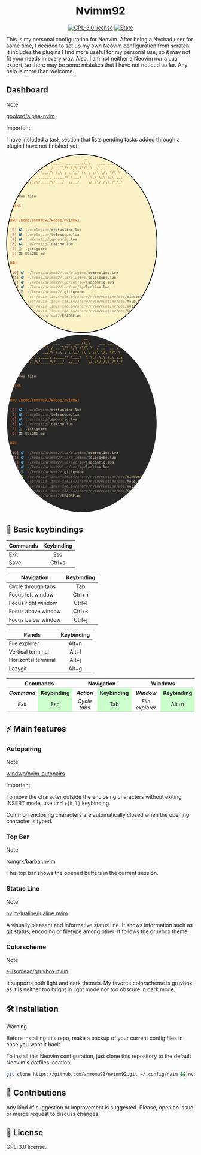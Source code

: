 <h1 align="center">Nvimm92</h1>

<div align="center">

[![GPL-3.0 license](https://img.shields.io/badge/License-GPLv3-blue.svg?style=flat-square)](LICENSE)
[![State](https://img.shields.io/badge/State-active-brightgreen?style=flat-square)]()

</div>

This is my personal configuration for Neovim. After being a Nvchad user for some time, I decided to set up my own Neovim configuration from scratch. It includes the plugins I find more useful for my personal use, so it may not fit your needs in every way. Also, I am not neither a Neovim nor a Lua expert, so there may be some mistakes that I have not noticed so far. Any help is more than welcome. 

## Dashboard
> [!NOTE]
> [goolord/alpha-nvim](https://github.com/goolord/alpha-nvim)

> [!IMPORTANT]
> I have included a task section that lists pending tasks added through a plugin I have not finished yet.

<kbd>
    <img src="assets/alpha-nvim.png" width="400" style="border-radius:50%; border: 2px solid #000;" />
    <img src="assets/alpha-nvim-dark.png" width="400" style="border-radius:50%; border: 2px solid #fff;" />
</kbd>


## 🧭 Basic keybindings
| Commands | Keybinding | 
| -------- | :--------: |
| Exit | Esc |
| Save | Ctrl+s |

| Navigation | Keybinding |
| ---------- | :----------: |
| Cycle through tabs | Tab |
| Focus left window | Ctrl+h | 
| Focus right window | Ctrl+l | 
| Focus above window | Ctrl+k | 
| Focus below window | Ctrl+j | 

| Panels | Keybinding |
| ------ | :----------: |
| File explorer | Alt+n |
| Vertical terminal | Alt+l |
| Horizontal terminal | Alt+j |
| Lazygit | Alt+g |



<table>
  <tr>
    <th colspan="2" style="text-align:center;">Commands</th>
    <th colspan="2" style="text-align:center;">Navigation</th>
    <th colspan="2" style="text-align:center;">Windows</th>
  </tr>
  <tr>
    <th style="font-style: italic; text-align:center;">Command</th>
    <th style="text-align:center; background-color: #ccffcc;">Keybinding</th>
    <th style="font-style: italic; text-align:center;">Action</th>
    <th style="text-align:center; background-color: #ccffcc;">Keybinding</th>
    <th style="font-style: italic; text-align:center;">Window</th>
    <th style="text-align:center; background-color: #ccffcc;">Keybinding</th>
  </tr>
  <tr>
    <td style="font-style: italic; text-align:center;">Exit</td>
    <td style="text-align:center; background-color: #ccffcc;">Esc</td>
    <td style="font-style: italic; text-align:center;">Cycle tabs</td>
    <td style="text-align:center; background-color: #ccffcc;">Tab</td>
    <td style="font-style: italic; text-align:center;">File explorer</td>
    <td style="text-align:center; background-color: #ccffcc;">Alt+n</td>
  </tr>
</table>


## ⚡ Main features

### Autopairing
> [!NOTE]
> [windwp/nvim-autopairs](https://github.com/windwp/nvim-autopairs)

> [!IMPORTANT]
> To move the character outside the enclosing characters without exiting INSERT mode, use `Ctrl+{h,l}` keybinding.

Common enclosing characters are automatically closed when the opening character is typed.

### Top Bar
> [!NOTE]
> [romgrk/barbar.nvim](https://github.com/romgrk/barbar.nvim)

This top bar shows the opened buffers in the current session.

### Status Line
> [!NOTE]
> [nvim-lualine/lualine.nvim](https://github.com/nvim-lualine/lualine.nvim)

A visually pleasant and informative status line. It shows information such as git status, encoding or filetype among other. It follows the gruvbox theme.

### Colorscheme
> [!NOTE]
> [ellisonleao/gruvbox.nvim](https://github.com/ellisonleao/gruvbox.nvim)

It supports both light and dark themes. My favorite colorscheme is gruvbox as it is neither too bright in light mode nor too obscure in dark mode.


## 🛠️ Installation

> [!WARNING]
> Before installing this repo, make a backup of your current config files in case you want it back.

To install this Neovim configuration, just clone this repository to the default Neovim's dotfiles location.

```bash
git clone https://github.com/anmomu92/nvimm92.git ~/.config/nvim && nvim
```

## 🤝 Contributions

Any kind of suggestion or improvement is suggested. Please, open an issue or merge request to discuss changes.

## 📜 License

GPL-3.0 license.
